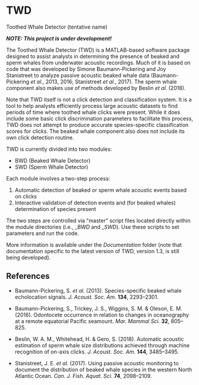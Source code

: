 # TWD
Toothed Whale Detector (tentative name)

***NOTE: This project is under development!***

The Toothed Whale Detector (TWD) is a MATLAB-based software package designed to assist analysts in determining the presence of beaked and sperm whales from underwater acoustic recordings. Much of it is based on code that was developed by Simone Baumann-Pickering and Joy Stanistreet to analyze passive acoustic beaked whale data (Baumann-Pickering *et al.*, 2013, 2016; Stanistreet *et al.*, 2017). The sperm whale component also makes use of methods developed by Beslin *et al.* (2018).

Note that TWD itself is not a click detection and classification system. It is a tool to help analysts efficiently process large acoustic datasets to find periods of time where toothed whale clicks were present. While it does include some basic click discrimination parameters to facilitate this process, TWD does not attempt to produce accurate species-specific classification scores for clicks. The beaked whale component also does not include its own click detection routine.

TWD is currently divided into two modules:

- BWD (Beaked Whale Detector)
- SWD (Sperm Whale Detector)

Each module involves a two-step process:

1) Automatic detection of beaked or sperm whale acoustic events based on clicks
2) Interactive validation of detection events and (for beaked whales) determination of species present

The two steps are controlled via "master" script files located directly within the module directories (i.e., *_BWD* and *_SWD*). Use these scripts to set parameters and run the code.

More information is available under the *Documentation* folder (note that documentation specific to the latest version of TWD, version 1.3, is still being developed).


## References
- Baumann-Pickering, S. *et al.* (2013). Species-specific beaked whale echolocation signals. *J. Acoust. Soc. Am.* **134**, 2293–2301.

- Baumann-Pickering, S., Trickey, J. S., Wiggins, S. M. & Oleson, E. M. (2016). Odontocete occurrence in relation to changes in oceanography at a remote equatorial Pacific seamount. *Mar. Mammal Sci.* **32**, 805–825.

- Beslin, W. A. M., Whitehead, H. & Gero, S. (2018). Automatic acoustic estimation of sperm whale size distributions achieved through machine recognition of on-axis clicks. *J. Acoust. Soc. Am.* **144**, 3485–3495.

- Stanistreet, J. E. *et al.* (2017). Using passive acoustic monitoring to document the distribution of beaked whale species in the western North Atlantic Ocean. *Can. J. Fish. Aquat. Sci.* **74**, 2098–2109.
